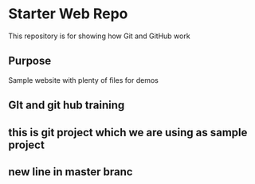 # Starter Web Repo

This repository is for showing how Git and GitHub work

## Purpose

Sample website with plenty of files for demos


## GIt and git hub training

## this is git project which we are using as sample project
## new line in master branc 